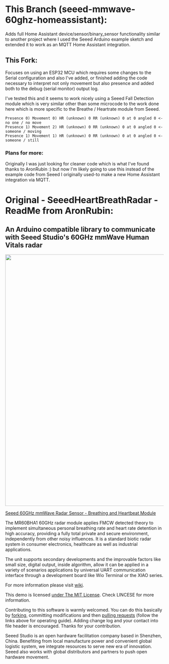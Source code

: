 # This Branch (seeed-mmwave-60ghz-homeassistant):

Adds full Home Assistant device/sensor/binary_sensor functionality similar to another project where I used the Seeed Arduino example sketch and extended it to work as an MQTT Home Assistant integration.

## This Fork:

Focuses on using an ESP32 MCU which requires some changes to the Serial configuration and also I've added, or finished adding the code necessary to interpret not only movement but also presence and added both to the debug (serial monitor) output log.

I've tested this and it seems to work nicely using a Seeed Fall Detection module which is very similar other than some microcode to the work done here which is more specific to the Breathe / Heartrate module from Seeed.

```
Presence 0) Movement 0) HR (unknown) 0 RR (unknown) 0 at 0 angled 0 <-no one / no move
Presence 1) Movement 2) HR (unknown) 0 RR (unknown) 0 at 0 angled 0 <-someone / moving
Presence 1) Movement 1) HR (unknown) 0 RR (unknown) 0 at 0 angled 0 <-someone / still

```

### Plans for more:

Originally I was just looking for cleaner code which is what I've found thanks to AronRubin :) but now I'm likely going to use this instead of the example code from Seeed I originally used-to make a new Home Assistant integration via MQTT.

# Original - SeeedHeartBreathRadar - ReadMe from AronRubin:
## An Arduino compatible library to communicate with Seeed Studio's 60GHz mmWave Human Vitals radar

<div align=center><img width = 800 src="https://files.seeedstudio.com/wiki/60GHzradar/MR60BHA1.jpeg"/></div>

[Seeed 60GHz mmWave Radar Sensor - Breathing and Heartbeat Module](https://www.seeedstudio.com/60GHz-mmWave-Radar-Sensor-Breathing-and-Heartbeat-Module-p-5305.html?queryID=7812981435ed0d64d3021f0e03eaa2d8&objectID=5305&indexName=bazaar_retailer_products)

The MR60BHA1 60GHz radar module applies FMCW detected theory to implement simultaneous personal breathing rate and heart rate detention in high accuracy, providing a fully total private and secure environment, independently from other noisy influences. It is a standard biotic radar system in consumer electronics, healthcare as well as industrial applications.

The unit supports secondary developments and the improvable factors like small size, digital output, inside algorithm, allow it can be applied in a variety of scenarios applications by universal UART communication interface through a development board like Wio Terminal or the XIAO series.

For more information please visit [wiki](https://wiki.seeedstudio.com/Radar_MR60BHA1/).

This demo is licensed [under The MIT License](http://opensource.org/licenses/mit-license.php). Check LINCESE for more information.

Contributing to this software is warmly welcomed. You can do this basically by
[forking](https://docs.github.com/en/get-started/quickstart/fork-a-repo), committing modifications and then [pulling requests](https://help.github.com/articles/using-pull-requests) (follow the links above
for operating guide). Adding change log and your contact into file header is encouraged.
Thanks for your contribution.

Seeed Studio is an open hardware facilitation company based in Shenzhen, China.
Benefiting from local manufacture power and convenient global logistic system,
we integrate resources to serve new era of innovation. Seeed also works with
global distributors and partners to push open hardware movement.
